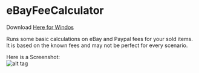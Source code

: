 # eBayFeeCalculator

Download [Here for Windos](https://www.dropbox.com/s/cvr6iynau3a6hbg/eBayFeeCalculator-win32.zip?dl=0)  

Runs some basic calculations on eBay and Paypal fees for your sold items. It is based on the known fees and may not be perfect for every scenario.

Here is a Screenshot:  
![alt tag](https://i.imgur.com/MLtMdtD.png)

